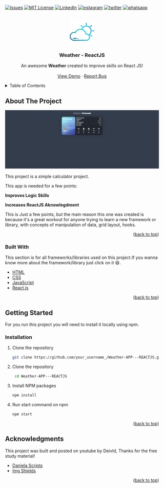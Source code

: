 <div id="top"></div>

[![Issues][issues-shield]][issues-url]
[![MIT License][license-shield]][license-url]
[![LinkedIn][linkedin-shield]][linkedin-url]
[![instagram][instagram-shield]][instagram-url]
[![twitter][twitter-shield]][twitter-url]
[![whatsapp][whatsapp-shield]][whatsapp-url]

<!-- PROJECT LOGO -->
<br />
<div align="center">
  <a href="https://github.com/X-Suco-De-Fruta-X/Weather-APP---REACTJS">
    <img src="images/logo.png" alt="Logo" width="80" height="80">
  </a>

  <h3 align="center">Weather - ReactJS</h3>

  <p align="center">
    An awesome <strong>Weather</strong> created to improve skills on React JS!
    <br />
    <br />
    <a href="https://github.com/X-Suco-De-Fruta-X/Weather-APP---REACTJS">View Demo</a>
    ·
    <a href="https://github.com/X-Suco-De-Fruta-X/Weather-APP---REACTJS/issues">Report Bug</a>
    
  </p>
</div>



<!-- TABLE OF CONTENTS -->
<details>
  <summary>Table of Contents</summary>
  <ol>
    <li>
      <a href="#about-the-project">About The Project</a>
      <ul>
        <li><a href="#built-with">Built With</a></li>
      </ul>
    </li>
    <li>
      <a href="#getting-started">Getting Started</a>
    </li>
    <li><a href="#acknowledgments">Acknowledgments</a></li>
  </ol>
</details>



<!-- ABOUT THE PROJECT -->
## About The Project

[![Product Name Screen Shot][product-screenshot]](https://example.com)

This project is a simple calculator project.

This app is needed for a few points:

<strong>Improves Logic Skills</strong>

<strong>Increases ReactJS Aknowlegdment</strong>

 
This is Just a few points, but the main reason this one was created is because it's a great workout for anyone trying to learn a new framework or library, with concepts of manipulation of data, grid layout, hooks.

<p align="right">(<a href="#top">back to top</a>)</p>

### Built With

This section is for all frameworks/libraries used on this project.If you wanna know more about the framework/library just click on it :smile:.

* [HTML](https://developer.mozilla.org/en-US/docs/Web/HTML)
* [CSS](https://developer.mozilla.org/en-US/docs/Web/CSS)
* [JavaScript](https://www.javascript.com)
* [React.js](https://reactjs.org/)

<p align="right">(<a href="#top">back to top</a>)</p>



<!-- GETTING STARTED -->
## Getting Started

For you run this project you will need to install it locally using npm.

### Installation

1. Clone the repository
   ```bash
   git clone https://github.com/your_username_/Weather-APP---REACTJS.git
   ```
2. Clone the repository
   ```bash
    cd Weather-APP---REACTJS
   ```

3. Install NPM packages
   ```bash
   npm install  
   ```

4. Run start command on npm
   ```bash
   npm start
   ```

<p align="right">(<a href="#top">back to top</a>)</p>

<!-- ACKNOWLEDGMENTS -->
## Acknowledgments

This project was built and posted on youtube by DeivId, Thanks for the free study material!

* [Daniela Scripts](https://github.com/danascript)
* [Img Shields](https://shields.io)

<p align="right">(<a href="#top">back to top</a>)</p>

<!-- MARKDOWN LINKS & IMAGES -->
<!-- https://www.markdownguide.org/basic-syntax/#reference-style-links -->
[contributors-shield]: https://img.shields.io/github/contributors/Glauco-Lustosa/Weather-APP---REACTJS.svg?style=for-the-badge
[contributors-url]: https://github.com/Glauco-Lustosa/Weather-APP---REACTJS/graphs/contributors
[forks-shield]: https://img.shields.io/github/forks/Glauco-Lustosa/Weather-APP---REACTJS.svg?style=for-the-badge
[forks-url]: https://github.com/Glauco-Lustosa/Weather-APP---REACTJS/network/members
[stars-shield]: https://img.shields.io/github/stars/Glauco-Lustosa/Weather-APP---REACTJS.svg?style=for-the-badge
[stars-url]: https://github.com/Glauco-Lustosa/Weather-APP---REACTJS/stargazers
[issues-shield]: https://img.shields.io/github/issues/Glauco-Lustosa/Weather-APP---REACTJS.svg?style=for-the-badge
[issues-url]: https://github.com/Glauco-Lustosa/Weather-APP---REACTJS/issues
[license-shield]: https://img.shields.io/github/license/Glauco-Lustosa/Weather-APP---REACTJS.svg?style=for-the-badge
[license-url]: https://github.com/Glauco-Lustosa/Weather-APP---REACTJS/blob/master/LICENSE.txt
[linkedin-shield]: https://img.shields.io/badge/-LinkedIn-black.svg?style=for-the-badge&logo=linkedin&colorB=555
[instagram-shield]: https://img.shields.io/badge/-instagram-black.svg?style=for-the-badge&logo=instagram&colorB=555
[twitter-shield]: https://img.shields.io/badge/-twitter-black.svg?style=for-the-badge&logo=twitter&colorB=555
[whatsapp-shield]: https://img.shields.io/badge/-whatsapp-black.svg?style=for-the-badge&logo=whatsapp&colorB=555
[linkedin-url]: https://linkedin.com/in/glauco-lustosa
[instagram-url]: https://instagram.com/glauco.lustosa
[twitter-url]: https://twitter.com/GlaucoNao
[whatsapp-url]: https://api.whatsapp.com/send?phone=5511945311198&text=Ol%C3%A1%2C%20vi%20seu%20GitHub%20e%20estou%20interessado%20no%20seu%20trabalho.
[product-screenshot]: images/screenshot.png
